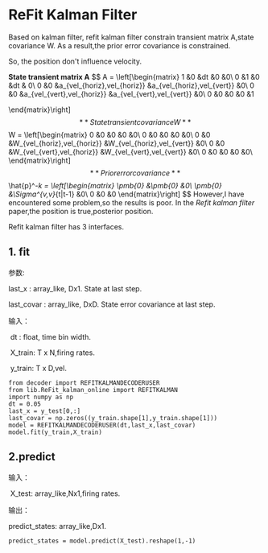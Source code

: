 # ReFit Kalman Filter
Based on kalman filter, refit kalman filter constrain transient matrix A,state covariance W. As a result,the prior error covariance is constrained.

So, the position don't influence velocity.



**State transient matrix A**
$$
A = \left[\begin{matrix}
1 &0 &dt &0 &0\\
    0 &1 &0 &dt & 0\\
    0 &0 &a_{vel_{horiz},vel_{horiz}} &a_{vel_{horiz},vel_{vert}} &0\\
    0 &0 &a_{vel_{vert},vel_{horiz}} &a_{vel_{vert},vel_{vert}} &0\\
    0 &0 &0 &0 &1
    
\end{matrix}\right]
$$
**State transient covariance W**
$$
W = 
\left[\begin{matrix}
0 &0 &0 &0 &0\\
0 &0 &0 &0 &0\\
0 &0 &W_{vel_{horiz},vel_{horiz}} &W_{vel_{horiz},vel_{vert}} &0\\
0 &0 &W_{vel_{vert},vel_{horiz}} &W_{vel_{vert},vel_{vert}} &0\\
0 &0 &0 &0 &0\\
\end{matrix}\right]
$$
**Prior error covariance**  
$$
\hat{p}^-_k = 
\left[\begin{matrix}
\pmb{0} &\pmb{0} &0\\
\pmb{0} &\Sigma^{v,v}_{t|t-1} &0\\
0 &0 &0
\end{matrix}\right]
$$
However,I have encountered some problem,so the results is poor. In the *Refit kalman filter* paper,the position is true,posterior position.

Refit kalman filter has 3 interfaces.

## 1. fit

参数: 

   last_x : array_like, Dx1. State at last step.

   last_covar : array_like, DxD. State error covariance at last step.

输入：

​			dt : float, time bin width.

​			X_train: T x N,firing rates.    

​			y_train: T x D,vel.

```
from decoder import REFITKALMANDECODERUSER
from lib.ReFit_kalman_online import REFITKALMAN
import numpy as np
dt = 0.05
last_x = y_test[0,:]
last_covar = np.zeros((y_train.shape[1],y_train.shape[1]))
model = REFITKALMANDECODERUSER(dt,last_x,last_covar)
model.fit(y_train,X_train)
```

## 2.predict

输入：

​	X_test: array_like,Nx1,firing rates.

输出：

   predict_states: array_like,Dx1.

```
predict_states = model.predict(X_test).reshape(1,-1)
```

